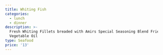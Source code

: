 ```yaml
---
title: Whiting Fish
categories:
  - lunch
  - dinner
description: >-
  Fresh Whiting Fillets breaded with Amirs Special Seasoning Blend Fried in
  Vegetable Oil
type: Seafood
price: '13'
---
```





